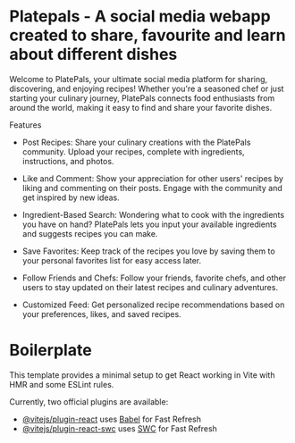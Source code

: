 # Platepals - A social media webapp created to share, favourite and learn about different dishes

Welcome to PlatePals, your ultimate social media platform for sharing, discovering, and enjoying recipes! Whether you're a seasoned chef or just starting your culinary journey, PlatePals connects food enthusiasts from around the world, making it easy to find and share your favorite dishes.

Features
- Post Recipes: Share your culinary creations with the PlatePals community. Upload your recipes, complete with ingredients, instructions, and photos.

- Like and Comment: Show your appreciation for other users' recipes by liking and commenting on their posts. Engage with the community and get inspired by new ideas.

- Ingredient-Based Search: Wondering what to cook with the ingredients you have on hand? PlatePals lets you input your available ingredients and suggests recipes you can make.

- Save Favorites: Keep track of the recipes you love by saving them to your personal favorites list for easy access later.

- Follow Friends and Chefs: Follow your friends, favorite chefs, and other users to stay updated on their latest recipes and culinary adventures.

- Customized Feed: Get personalized recipe recommendations based on your preferences, likes, and saved recipes.

# Boilerplate 

This template provides a minimal setup to get React working in Vite with HMR and some ESLint rules.

Currently, two official plugins are available:

- [@vitejs/plugin-react](https://github.com/vitejs/vite-plugin-react/blob/main/packages/plugin-react/README.md) uses [Babel](https://babeljs.io/) for Fast Refresh
- [@vitejs/plugin-react-swc](https://github.com/vitejs/vite-plugin-react-swc) uses [SWC](https://swc.rs/) for Fast Refresh
